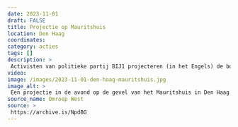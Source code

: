 ```yaml
---
date: 2023-11-01
draft: FALSE
title: Projectie op Mauritshuis
location: Den Haag
coordinates: 
category: acties
tags: []
description: > 
 Activisten van politieke partij BIJ1 projecteren (in het Engels) de boodschap: 'Van de rivier tot aan de zee, Palestina zal vrij zijn' op het Mauritshuis in Den Haag. 
video: 
image: /images/2023-11-01-den-haag-mauritshuis.jpg
image_alt: > 
 Een projectie in de avond op de gevel van het Mauritshuis in Den Haag. De geprojecteerde tekst is 'from the river to the sea, Palestine will be free'.
source_name: Omroep West
source: > 
 https://archive.is/NpdBG
---
```


